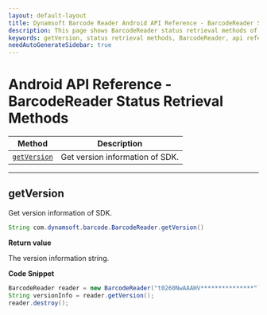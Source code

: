 ```yaml
---
layout: default-layout
title: Dynamsoft Barcode Reader Android API Reference - BarcodeReader Status Retrieval Methods
description: This page shows BarcodeReader status retrieval methods of Dynamsoft Barcode Reader for Android SDK.
keywords: getVersion, status retrieval methods, BarcodeReader, api reference, android
needAutoGenerateSidebar: true
---
```


# Android API Reference - BarcodeReader Status Retrieval Methods

  | Method               | Description |
  |----------------------|-------------|
  | [`getVersion`](#getversion) | Get version information of SDK.|

  ---

## getVersion

Get version information of SDK.

```java
String com.dynamsoft.barcode.BarcodeReader.getVersion()	
```

**Return value**

The version information string.

**Code Snippet**

```java
BarcodeReader reader = new BarcodeReader("t0260NwAAAHV***************");
String versionInfo = reader.getVersion();
reader.destroy();
```
